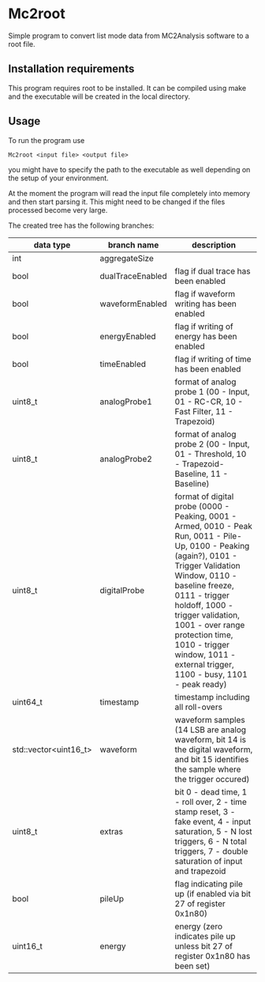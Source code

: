 # Mc2root
Simple program to convert list mode data from MC2Analysis software to a root file.

## Installation requirements
This program requires root to be installed. It can be compiled using make and the executable will be created in the local directory.

## Usage
To run the program use
```
Mc2root <input file> <output file>
```
you might have to specify the path to the executable as well depending on the setup of your environment.

At the moment the program will read the input file completely into memory and then start parsing it. This might need to be changed if the files processed become very large.

The created tree has the following branches:

| data type | branch name | description |
|-----------|-------------|-------------|
| int                   | aggregateSize |  |
| bool                  | dualTraceEnabled | flag if dual trace has been enabled |
| bool                  | waveformEnabled | flag if waveform writing has been enabled |
| bool                  | energyEnabled | flag if writing of energy has been enabled |
| bool                  | timeEnabled | flag if writing of time has been enabled |
| uint8_t               | analogProbe1 | format of analog probe 1 (00 - Input, 01 - RC-CR, 10 - Fast Filter, 11 - Trapezoid) |
| uint8_t               | analogProbe2 | format of analog probe 2 (00 - Input, 01 - Threshold, 10 - Trapezoid-Baseline, 11 - Baseline) |
| uint8_t               | digitalProbe | format of digital probe (0000 - Peaking, 0001 - Armed, 0010 - Peak Run, 0011 - Pile-Up, 0100 - Peaking (again?), 0101 - Trigger Validation Window, 0110 - baseline freeze, 0111 - trigger holdoff, 1000 - trigger validation, 1001 - over range protection time, 1010 - trigger window, 1011 - external trigger, 1100 - busy, 1101 - peak ready) |
| uint64_t              | timestamp | timestamp including all roll-overs |
| std::vector<uint16_t> | waveform | waveform samples (14 LSB are analog waveform, bit 14 is the digital waveform, and bit 15 identifies the sample where the trigger occured) |
| uint8_t               | extras | bit 0 - dead time, 1 - roll over, 2 - time stamp reset, 3 - fake event, 4 - input saturation, 5 - N lost triggers, 6 - N total triggers, 7 - double saturation of input and trapezoid |
| bool                  | pileUp | flag indicating pile up (if enabled via bit 27 of register 0x1n80) |
| uint16_t              | energy | energy (zero indicates pile up unless bit 27 of register 0x1n80 has been set) |

